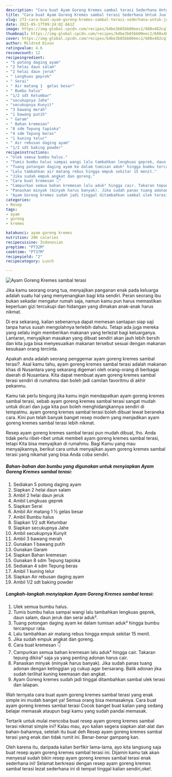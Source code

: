 ```yaml
---
description: "Cara buat Ayam Goreng Kremes sambal terasi Sederhana Untuk Jualan"
title: "Cara buat Ayam Goreng Kremes sambal terasi Sederhana Untuk Jualan"
slug: 273-cara-buat-ayam-goreng-kremes-sambal-terasi-sederhana-untuk-jualan
date: 2021-05-17T09:24:02.661Z
image: https://img-global.cpcdn.com/recipes/b4be3b65bb00eec2/680x482cq70/ayam-goreng-kremes-sambal-terasi-foto-resep-utama.jpg
thumbnail: https://img-global.cpcdn.com/recipes/b4be3b65bb00eec2/680x482cq70/ayam-goreng-kremes-sambal-terasi-foto-resep-utama.jpg
cover: https://img-global.cpcdn.com/recipes/b4be3b65bb00eec2/680x482cq70/ayam-goreng-kremes-sambal-terasi-foto-resep-utama.jpg
author: Mildred Dixon
ratingvalue: 4.6
reviewcount: 12
recipeingredient:
- "5 potong daging ayam"
- "2 helai daun salam"
- "2 helai daun jeruk"
- " Lengkuas geprek"
- " Serai"
- " Air matang 1  gelas besar"
- " Bumbu halus"
- "1/2 sdt Ketumbar"
- "secukupnya Jahe"
- "secukupnya Kunyit"
- "3 bawang merah"
- "1 bawang putih"
- " Garam"
- " Bahan kremesan"
- "8 sdm Tepung tapioka"
- "4 sdm Tepung beras"
- "1 kuning telur"
- " Air rebusan daging ayam"
- "1/2 sdt baking powder"
recipeinstructions:
- "Ulek semua bumbu halus."
- "Tumis bumbu halus sampai wangi lalu tambahkan lengkuas geprek, daun salam, daun jeruk dan serai aduk²."
- "Tuang potongan daging ayam ke dalam tumisan aduk² hingga bumbu tercampur rata."
- "Lalu tambahkan air matang rebus hingga empuk sekitar 15 menit."
- "Jika sudah empuk angkat dan goreng."
- "Cara buat kremesan 👇"
- "Campurkan semua bahan kremesan lalu aduk² hingga cair. Takaran tepung dikira² saja ya yang penting adonan harus cair."
- "Panaskan minyak (minyak harus banyak). Jika sudah panas tuang adonan dengan ketinggian yg cukup agar bersarang. Balik adonan jika sudah terlihat kuning keemasan dan angkat."
- "Ayam Goreng kremes sudah jadi tinggal ditambahkan sambal ulek terasi dan lalapan."
categories:
- Resep
tags:
- ayam
- goreng
- kremes

katakunci: ayam goreng kremes 
nutrition: 206 calories
recipecuisine: Indonesian
preptime: "PT32M"
cooktime: "PT37M"
recipeyield: "2"
recipecategory: Lunch

---
```



![Ayam Goreng Kremes sambal terasi](https://img-global.cpcdn.com/recipes/b4be3b65bb00eec2/680x482cq70/ayam-goreng-kremes-sambal-terasi-foto-resep-utama.jpg)

Jika kamu seorang orang tua, menyajikan panganan enak pada keluarga adalah suatu hal yang menyenangkan bagi kita sendiri. Peran seorang ibu bukan sekadar mengatur rumah saja, namun kamu pun harus memastikan keperluan gizi tercukupi dan hidangan yang dimakan anak-anak harus nikmat.

Di era  sekarang, kalian sebenarnya dapat memesan santapan siap saji tanpa harus susah mengolahnya terlebih dahulu. Tetapi ada juga mereka yang selalu ingin memberikan makanan yang terlezat bagi keluarganya. Lantaran, menyajikan masakan yang dibuat sendiri akan jauh lebih bersih dan kita juga bisa menyesuaikan makanan tersebut sesuai dengan makanan kesukaan orang tercinta. 



Apakah anda adalah seorang penggemar ayam goreng kremes sambal terasi?. Asal kamu tahu, ayam goreng kremes sambal terasi adalah makanan khas di Nusantara yang sekarang digemari oleh orang-orang di berbagai daerah di Nusantara. Kita dapat membuat ayam goreng kremes sambal terasi sendiri di rumahmu dan boleh jadi camilan favoritmu di akhir pekanmu.

Kamu tak perlu bingung jika kamu ingin mendapatkan ayam goreng kremes sambal terasi, sebab ayam goreng kremes sambal terasi sangat mudah untuk dicari dan juga kita pun boleh menghidangkannya sendiri di tempatmu. ayam goreng kremes sambal terasi boleh dibuat lewat beraneka cara. Kini pun telah banyak banget resep modern yang menjadikan ayam goreng kremes sambal terasi lebih nikmat.

Resep ayam goreng kremes sambal terasi pun mudah dibuat, lho. Anda tidak perlu ribet-ribet untuk membeli ayam goreng kremes sambal terasi, tetapi Kita bisa menyajikan di rumahmu. Bagi Kamu yang mau menyajikannya, berikut cara untuk menyajikan ayam goreng kremes sambal terasi yang nikamat yang bisa Anda coba sendiri.

<!--inarticleads1-->

##### Bahan-bahan dan bumbu yang digunakan untuk menyiapkan Ayam Goreng Kremes sambal terasi:

1. Sediakan 5 potong daging ayam
1. Siapkan 2 helai daun salam
1. Ambil 2 helai daun jeruk
1. Ambil  Lengkuas geprek
1. Siapkan  Serai
1. Ambil  Air matang 1 ½ gelas besar
1. Ambil  Bumbu halus
1. Siapkan 1/2 sdt Ketumbar
1. Siapkan secukupnya Jahe
1. Ambil secukupnya Kunyit
1. Ambil 3 bawang merah
1. Gunakan 1 bawang putih
1. Gunakan  Garam
1. Siapkan  Bahan kremesan
1. Gunakan 8 sdm Tepung tapioka
1. Sediakan 4 sdm Tepung beras
1. Ambil 1 kuning telur
1. Siapkan  Air rebusan daging ayam
1. Ambil 1/2 sdt baking powder




<!--inarticleads2-->

##### Langkah-langkah menyiapkan Ayam Goreng Kremes sambal terasi:

1. Ulek semua bumbu halus.
1. Tumis bumbu halus sampai wangi lalu tambahkan lengkuas geprek, daun salam, daun jeruk dan serai aduk².
1. Tuang potongan daging ayam ke dalam tumisan aduk² hingga bumbu tercampur rata.
1. Lalu tambahkan air matang rebus hingga empuk sekitar 15 menit.
1. Jika sudah empuk angkat dan goreng.
1. Cara buat kremesan 👇
1. Campurkan semua bahan kremesan lalu aduk² hingga cair. Takaran tepung dikira² saja ya yang penting adonan harus cair.
1. Panaskan minyak (minyak harus banyak). Jika sudah panas tuang adonan dengan ketinggian yg cukup agar bersarang. Balik adonan jika sudah terlihat kuning keemasan dan angkat.
1. Ayam Goreng kremes sudah jadi tinggal ditambahkan sambal ulek terasi dan lalapan.




Wah ternyata cara buat ayam goreng kremes sambal terasi yang enak simple ini mudah banget ya! Semua orang bisa memasaknya. Cara buat ayam goreng kremes sambal terasi Cocok banget buat kalian yang sedang belajar memasak ataupun bagi kamu yang sudah pandai memasak.

Tertarik untuk mulai mencoba buat resep ayam goreng kremes sambal terasi nikmat simple ini? Kalau mau, ayo kalian segera siapkan alat-alat dan bahan-bahannya, setelah itu buat deh Resep ayam goreng kremes sambal terasi yang enak dan tidak rumit ini. Benar-benar gampang kan. 

Oleh karena itu, daripada kalian berfikir lama-lama, ayo kita langsung saja buat resep ayam goreng kremes sambal terasi ini. Dijamin kamu tak akan menyesal sudah bikin resep ayam goreng kremes sambal terasi enak sederhana ini! Selamat berkreasi dengan resep ayam goreng kremes sambal terasi lezat sederhana ini di tempat tinggal kalian sendiri,oke!.

